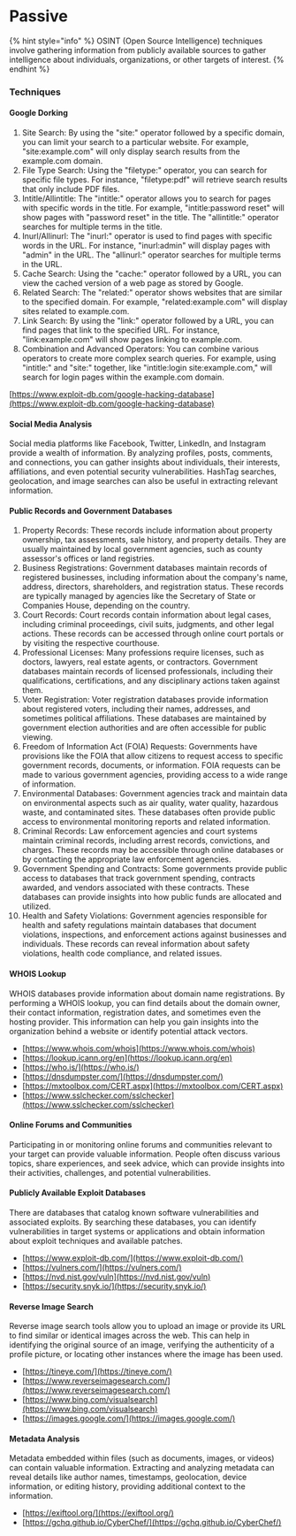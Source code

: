 # Passive

{% hint style="info" %}
OSINT (Open Source Intelligence) techniques involve gathering information from publicly available sources to gather intelligence about individuals, organizations, or other targets of interest.
{% endhint %}

### Techniques

#### Google Dorking

1. Site Search: By using the "site:" operator followed by a specific domain, you can limit your search to a particular website. For example, "site:example.com" will only display search results from the example.com domain.
2. File Type Search: Using the "filetype:" operator, you can search for specific file types. For instance, "filetype:pdf" will retrieve search results that only include PDF files.
3. Intitle/Allintitle: The "intitle:" operator allows you to search for pages with specific words in the title. For example, "intitle:password reset" will show pages with "password reset" in the title. The "allintitle:" operator searches for multiple terms in the title.
4. Inurl/Allinurl: The "inurl:" operator is used to find pages with specific words in the URL. For instance, "inurl:admin" will display pages with "admin" in the URL. The "allinurl:" operator searches for multiple terms in the URL.
5. Cache Search: Using the "cache:" operator followed by a URL, you can view the cached version of a web page as stored by Google.
6. Related Search: The "related:" operator shows websites that are similar to the specified domain. For example, "related:example.com" will display sites related to example.com.
7. Link Search: By using the "link:" operator followed by a URL, you can find pages that link to the specified URL. For instance, "link:example.com" will show pages linking to example.com.
8. Combination and Advanced Operators: You can combine various operators to create more complex search queries. For example, using "intitle:" and "site:" together, like "intitle:login site:example.com," will search for login pages within the example.com domain.

[https://www.exploit-db.com/google-hacking-database](https://www.exploit-db.com/google-hacking-database)

#### Social Media Analysis&#x20;

Social media platforms like Facebook, Twitter, LinkedIn, and Instagram provide a wealth of information. By analyzing profiles, posts, comments, and connections, you can gather insights about individuals, their interests, affiliations, and even potential security vulnerabilities. HashTag searches, geolocation, and image searches can also be useful in extracting relevant information.

#### Public Records and Government Databases&#x20;

1. Property Records: These records include information about property ownership, tax assessments, sale history, and property details. They are usually maintained by local government agencies, such as county assessor's offices or land registries.
2. Business Registrations: Government databases maintain records of registered businesses, including information about the company's name, address, directors, shareholders, and registration status. These records are typically managed by agencies like the Secretary of State or Companies House, depending on the country.
3. Court Records: Court records contain information about legal cases, including criminal proceedings, civil suits, judgments, and other legal actions. These records can be accessed through online court portals or by visiting the respective courthouse.
4. Professional Licenses: Many professions require licenses, such as doctors, lawyers, real estate agents, or contractors. Government databases maintain records of licensed professionals, including their qualifications, certifications, and any disciplinary actions taken against them.
5. Voter Registration: Voter registration databases provide information about registered voters, including their names, addresses, and sometimes political affiliations. These databases are maintained by government election authorities and are often accessible for public viewing.
6. Freedom of Information Act (FOIA) Requests: Governments have provisions like the FOIA that allow citizens to request access to specific government records, documents, or information. FOIA requests can be made to various government agencies, providing access to a wide range of information.
7. Environmental Databases: Government agencies track and maintain data on environmental aspects such as air quality, water quality, hazardous waste, and contaminated sites. These databases often provide public access to environmental monitoring reports and related information.
8. Criminal Records: Law enforcement agencies and court systems maintain criminal records, including arrest records, convictions, and charges. These records may be accessible through online databases or by contacting the appropriate law enforcement agencies.
9. Government Spending and Contracts: Some governments provide public access to databases that track government spending, contracts awarded, and vendors associated with these contracts. These databases can provide insights into how public funds are allocated and utilized.
10. Health and Safety Violations: Government agencies responsible for health and safety regulations maintain databases that document violations, inspections, and enforcement actions against businesses and individuals. These records can reveal information about safety violations, health code compliance, and related issues.

#### WHOIS Lookup

WHOIS databases provide information about domain name registrations. By performing a WHOIS lookup, you can find details about the domain owner, their contact information, registration dates, and sometimes even the hosting provider. This information can help you gain insights into the organization behind a website or identify potential attack vectors.

* [https://www.whois.com/whois](https://www.whois.com/whois)
* [https://lookup.icann.org/en](https://lookup.icann.org/en)
* [https://who.is/](https://who.is/)
* [https://dnsdumpster.com/](https://dnsdumpster.com/)
* [https://mxtoolbox.com/CERT.aspx](https://mxtoolbox.com/CERT.aspx)
* [https://www.sslchecker.com/sslchecker](https://www.sslchecker.com/sslchecker)

#### Online Forums and Communities

Participating in or monitoring online forums and communities relevant to your target can provide valuable information. People often discuss various topics, share experiences, and seek advice, which can provide insights into their activities, challenges, and potential vulnerabilities.

#### Publicly Available Exploit Databases

There are databases that catalog known software vulnerabilities and associated exploits. By searching these databases, you can identify vulnerabilities in target systems or applications and obtain information about exploit techniques and available patches.

* [https://www.exploit-db.com/](https://www.exploit-db.com/)
* [https://vulners.com/](https://vulners.com/)
* [https://nvd.nist.gov/vuln](https://nvd.nist.gov/vuln)
* [https://security.snyk.io/](https://security.snyk.io/)

#### Reverse Image Search

Reverse image search tools allow you to upload an image or provide its URL to find similar or identical images across the web. This can help in identifying the original source of an image, verifying the authenticity of a profile picture, or locating other instances where the image has been used.

* [https://tineye.com/](https://tineye.com/)
* [https://www.reverseimagesearch.com/](https://www.reverseimagesearch.com/)
* [https://www.bing.com/visualsearch](https://www.bing.com/visualsearch)
* [https://images.google.com/](https://images.google.com/)

#### Metadata Analysis

Metadata embedded within files (such as documents, images, or videos) can contain valuable information. Extracting and analyzing metadata can reveal details like author names, timestamps, geolocation, device information, or editing history, providing additional context to the information.

* [https://exiftool.org/](https://exiftool.org/)
* [https://gchq.github.io/CyberChef/](https://gchq.github.io/CyberChef/)
